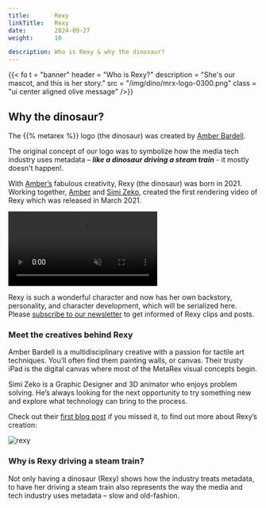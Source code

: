```yaml
---
title:       Rexy
linkTitle:   Rexy
date:        2024-09-27
weight:      10

description: Who is Rexy & why the dinosaur?
---
```

<!-- markdownlint-disable MD033 -->
{{< fo t = "banner"
    header = "Who is Rexy?"
    description = "She's our mascot, and this is her story."
    src = "/img/dino/mrx-logo-0300.png"
    class = "ui center aligned olive message"
/>}}

## Why the dinosaur?

The {{% metarex %}} logo (the dinosaur) was created by [Amber Bardell][AB].

The original concept of our logo was to symbolize how the media tech
industry uses metadata – ***like a dinosaur driving a steam train*** - it mostly
doesn't happen!.

With [Amber’s][AB] fabulous creativity, Rexy (the dinosaur) was born in 2021.
Working together, [Amber][SZ] and [Simi Zeko][SZ], created the first rendering
video of Rexy which was released in March 2021.

<div class = "ui olive container segment">
  <video class = "ui image" autoplay = "1" loop = "1" controls = "1" muted = "1">
    <source src = "/meeja/mrx3-roar.mp4">
  </video>
</div>

Rexy is such a wonderful character and now has her own backstory, personality,
and character development, which will be serialized here. Please [subscribe to
our newsletter][contact] to get informed of Rexy clips and posts.

### Meet the creatives behind Rexy

Amber Bardell is a multidisciplinary creative with a passion for tactile art
techniques. You’ll often find them painting walls, or canvas. Their trusty iPad
is the digital canvas where most of the MetaRex visual concepts begin.

Simi Zeko is a Graphic Designer and 3D animator who enjoys problem solving.
He’s always looking for the next opportunity to try something new and explore
what technology can bring to the process.

Check out their [first blog post][blog] if you missed it, to find out more about Rexy’s
creation:

<div class = "ui centered fluid image"><img src = "/img/dino/mrx-train-long-1000.png" alt = "rexy"></div>

### Why is Rexy driving a steam train?

Not only having a dinosaur (Rexy) shows how the industry treats metadata, to
have her driving a steam train also represents the way the media and tech
industry uses metadata – slow and old-fashion.

[AB]:      https://amberbardell.com
[SZ]:      https://simizeko.com
[blog]:    https://metarex.media/blog/2023/07/27/2023-07-28-metarex-creative-team/
[contact]: /contact
